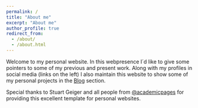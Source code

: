 ```yaml
---
permalink: /
title: "About me"
excerpt: "About me"
author_profile: true
redirect_from: 
  - /about/
  - /about.html
---
```


Welcome to my personal website. In this webpresence I´d like to give some pointers to some of my previous and present work. Along with my profiles in social media (links on the left) I also maintain this website to show some of my personal projects in the [Blog](https://georgferdinandschneider.github.io/blog) section.  

Special thanks to Stuart Geiger and all people from [@academicpages](https://github.com/academicpages) for providing this excellent template for personal websites.
